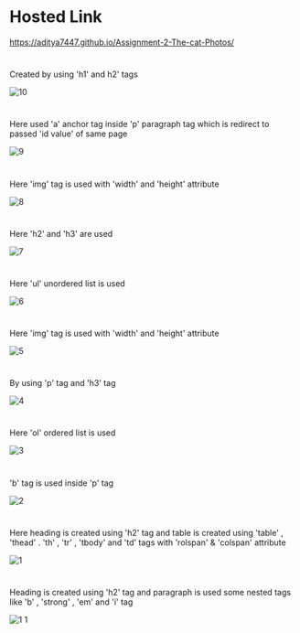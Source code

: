 # Hosted Link
https://aditya7447.github.io/Assignment-2-The-cat-Photos/
#
Created by using 'h1' and h2' tags
>
![10](https://github.com/aditya7447/Assignment-2-The-cat-Photos/assets/85671986/6bab2e7e-61a5-4063-975a-9ab693581d3c)
#
Here used 'a' anchor tag inside 'p' paragraph tag which is redirect to passed 'id value' of same page
>
![9](https://github.com/aditya7447/Assignment-2-The-cat-Photos/assets/85671986/76bd5f25-9621-4a50-b999-e4c484d4c8f3)
#
Here 'img' tag is used with 'width' and 'height' attribute
>
![8](https://github.com/aditya7447/Assignment-2-The-cat-Photos/assets/85671986/5e1e3fbf-7d3e-4443-b512-ace5cbcf901b)
#
Here 'h2' and 'h3' are used
>
![7](https://github.com/aditya7447/Assignment-2-The-cat-Photos/assets/85671986/9b2fcb18-f086-45bd-b206-f930c0aae286)
#
Here 'ul' unordered list is used
>
![6](https://github.com/aditya7447/Assignment-2-The-cat-Photos/assets/85671986/e587f600-72d1-413d-a030-0e5ce93583fb)
#
Here 'img' tag is used with 'width' and 'height' attribute
>
![5](https://github.com/aditya7447/Assignment-2-The-cat-Photos/assets/85671986/5c2a6430-e7b1-48ef-a5bc-31239bec6025)
#
By using 'p' tag and 'h3' tag
>
![4](https://github.com/aditya7447/Assignment-2-The-cat-Photos/assets/85671986/d2400ca9-6299-440e-bf39-b840b7e4032f)
#
Here 'ol' ordered list is used
>
![3](https://github.com/aditya7447/Assignment-2-The-cat-Photos/assets/85671986/25274269-af4e-4f42-977f-5ab998eeec2f)
#
'b' tag is used inside 'p' tag
>
![2](https://github.com/aditya7447/Assignment-2-The-cat-Photos/assets/85671986/0a15d82d-bf2b-4bf9-94e0-e98d4fbe923b)
#
Here heading is created using 'h2' tag and table is created using 'table' , 'thead' . 'th' , 'tr' , 'tbody' and 'td' tags with 'rolspan' & 'colspan' attribute
>
![1](https://github.com/aditya7447/Assignment-2-The-cat-Photos/assets/85671986/6b16e4f3-b8f0-4880-8804-de6dc956145f)
#
Heading is created using 'h2' tag and paragraph is used some nested tags like 'b' , 'strong' , 'em' and 'i' tag
>
![1 1](https://github.com/aditya7447/Assignment-2-The-cat-Photos/assets/85671986/182a04c4-1976-42fb-b15c-3f00e9f4491e)
